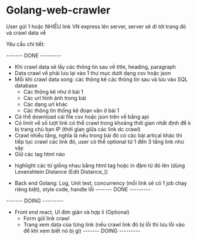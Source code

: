 # Golang-web-crawler

User gửi 1 hoặc NHIỀU link VN express lên server, server sẽ đi tới trang đó và crawl data về
 
Yêu cầu chi tiết:
 
------- DONE ---------
- Khi crawl data sẽ lấy các thông tin sau về title, heading, paragraph
- Data crawl về phải lưu lại vào 1 thư mục dưới dạng csv hoặc json
- Mỗi khi crawl data xong: các thông kê các thông tin sau và lưu vào SQL database
  + Các thông kê như ở bài 1
  + Các url hình ảnh trong bài
  + Các dạng url khác
  + Các thông tin thống kê đoạn văn ở bài 1
- Có thể download cái file csv hoặc json trên về bằng api
- Có limit về số lượt link có thể crawl trong khoảng thời gian nhất định để k bị trang chủ ban IP (thời gian giữa các link dc crawl)
- Crawl nhiều tầng, nghĩa là nếu trong bài đó có các bài artical khác thì tiếp tục crawl các link đó, user có thể optional từ 1 đến 3 tầng link như vậy
- Giữ các tag html nào
+ highlight các từ giống nhau bằng html tag hoặc in đậm từ đó lên (dùng Levenshtein Distance (Edit Distance_))
- Back end Golang: Log, Unit test, concurrency (mỗi link sẽ có 1 job chạy riêng biệt), style code, handle lỗi
------- DONE ---------


------- DOING ---------
- Front end react, UI đơn giản và hợp lí (Optional)
  + Form gửi link crawl
  + Trang xem data của từng link (nếu crawl link đó bị lỗi thì lưu lỗi vào để khi xem biết nó bị gì)
------- DOING ---------